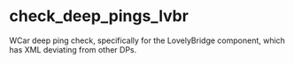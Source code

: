 # check_deep_pings_lvbr
WCar deep ping check, specifically for the LovelyBridge component, which has XML deviating from other DPs.


